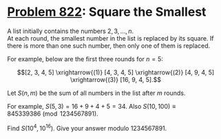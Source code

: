 [Problem 822](https://projecteuler.net/problem=822): Square the Smallest
========================================================================

A list initially contains the numbers $2, 3, \dots, n$.  
At each round, the smallest number in the list is replaced by its square. If
there is more than one such number, then only one of them is replaced.

For example, below are the first three rounds for $n = 5$:

```math
[2, 3, 4, 5] \xrightarrow{(1)} [4, 3, 4, 5] \xrightarrow{(2)} [4, 9, 4, 5]
\xrightarrow{(3)} [16, 9, 4, 5].
```

Let $S(n, m)$ be the sum of all numbers in the list after $m$ rounds.

For example, $S(5, 3) = 16 + 9 + 4 + 5 = 34$. Also
$S(10, 100) \equiv 845339386 \pmod{1234567891}$.

Find $S(10^4, 10^{16})$. Give your answer modulo $1234567891$.
